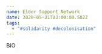 ```yaml
---
name: Elder Support Network
date: 2020-05-31T03:00:00.502Z
tags:
  - "#solidarity #decolonisation"
---
```

BIO